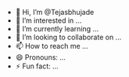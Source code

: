 - 👋 Hi, I’m @Tejasbhujade
- 👀 I’m interested in ...
- 🌱 I’m currently learning ...
- 💞️ I’m looking to collaborate on ...
- 📫 How to reach me ...
- 😄 Pronouns: ...
- ⚡ Fun fact: ...

<!---
Tejasbhujade/Tejasbhujade is a ✨ special ✨ repository because its `README.md` (this file) appears on your GitHub profile.
You can click the Preview link to take a look at your changes.
--->

